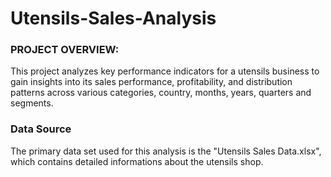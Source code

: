 # Utensils-Sales-Analysis

### PROJECT OVERVIEW: 

This project analyzes key performance indicators for a utensils business to gain insights into its sales performance, profitability, and distribution patterns across various categories, country, months, years, quarters and segments.

###  Data Source

The primary data set used for this analysis is the "Utensils Sales Data.xlsx", which contains detailed informations about the utensils shop.
